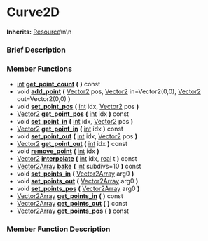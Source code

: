 #  Curve2D  
**Inherits:** [Resource](class_resource)\\n\\n
###  Brief Description  


###  Member Functions 
  * [int](class_int)  **[get_point_count](#get_point_count)**  **(** **)** const
  * void  **[add_point](#add_point)**  **(** [Vector2](class_vector2) pos, [Vector2](class_vector2) in=Vector2(0,0), [Vector2](class_vector2) out=Vector2(0,0)  **)**
  * void  **[set_point_pos](#set_point_pos)**  **(** [int](class_int) idx, [Vector2](class_vector2) pos  **)**
  * [Vector2](class_vector2)  **[get_point_pos](#get_point_pos)**  **(** [int](class_int) idx  **)** const
  * void  **[set_point_in](#set_point_in)**  **(** [int](class_int) idx, [Vector2](class_vector2) pos  **)**
  * [Vector2](class_vector2)  **[get_point_in](#get_point_in)**  **(** [int](class_int) idx  **)** const
  * void  **[set_point_out](#set_point_out)**  **(** [int](class_int) idx, [Vector2](class_vector2) pos  **)**
  * [Vector2](class_vector2)  **[get_point_out](#get_point_out)**  **(** [int](class_int) idx  **)** const
  * void  **[remove_point](#remove_point)**  **(** [int](class_int) idx  **)**
  * [Vector2](class_vector2)  **[interpolate](#interpolate)**  **(** [int](class_int) idx, [real](class_real) t  **)** const
  * [Vector2Array](class_vector2array)  **[bake](#bake)**  **(** [int](class_int) subdivs=10  **)** const
  * void  **[set_points_in](#set_points_in)**  **(** [Vector2Array](class_vector2array) arg0  **)**
  * void  **[set_points_out](#set_points_out)**  **(** [Vector2Array](class_vector2array) arg0  **)**
  * void  **[set_points_pos](#set_points_pos)**  **(** [Vector2Array](class_vector2array) arg0  **)**
  * [Vector2Array](class_vector2array)  **[get_points_in](#get_points_in)**  **(** **)** const
  * [Vector2Array](class_vector2array)  **[get_points_out](#get_points_out)**  **(** **)** const
  * [Vector2Array](class_vector2array)  **[get_points_pos](#get_points_pos)**  **(** **)** const

###  Member Function Description  
